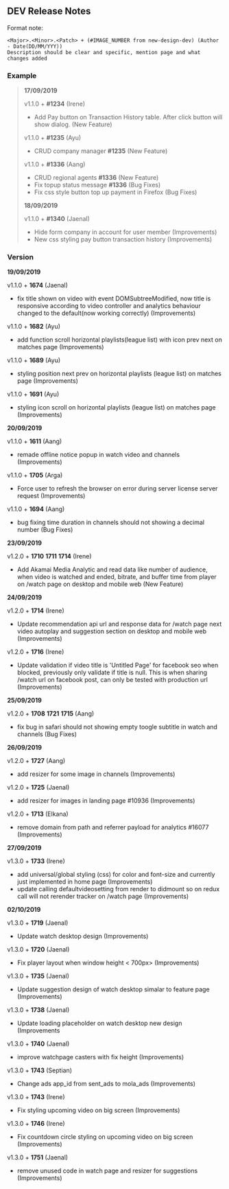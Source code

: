 ## DEV Release Notes

Format note:

```
<Major>.<Minor>.<Patch> + (#IMAGE_NUMBER from new-design-dev) (Author - Date(DD/MM/YYY))
Description should be clear and specific, mention page and what changes added
```

### Example

> **17/09/2019**
>
> v1.1.0 + **#1234** (Irene)
>
> * Add Pay button on Transaction History table. After click button will show dialog. (New Feature)
>
> v1.1.0 + **#1235** (Ayu)
>
> * CRUD company manager **#1235** (New Feature)
>
> v1.1.0 + **#1336** (Aang)
>
> * CRUD regional agents **#1336** (New Feature)
> * Fix topup status message **#1336** (Bug Fixes)
> * Fix css style button top up payment in Firefox (Bug Fixes)
>
> **18/09/2019**
>
> v1.1.0 + **#1340** (Jaenal)
>
> * Hide form company in account for user member (Improvements)
> * New css styling pay button transaction history (Improvements)

### Version

**19/09/2019**

v1.1.0 + **1674** (Jaenal)

* fix title shown on video with event DOMSubtreeModified, now title is responsive according to video controller and analytics behaviour changed to the default(now working correctly) (Improvements)

v1.1.0 + **1682** (Ayu)

* add function scroll horizontal playlists(league list) with icon prev next on matches page (Improvements)

v1.1.0 + **1689** (Ayu)

* styling position next prev on horizontal playlists (league list) on matches page (Improvements)

v1.1.0 + **1691** (Ayu)

* styling icon scroll on horizontal playlists (league list) on matches page (Improvements)

**20/09/2019**

v1.1.0 + **1611** (Aang)

* remade offline notice popup in watch video and channels (Improvements)

v1.1.0 + **1705** (Arga)

* Force user to refresh the browser on error during server license server request (Improvements)

v1.1.0 + **1694** (Aang)

* bug fixing time duration in channels should not showing a decimal number (Bug Fixes)

**23/09/2019**

v1.2.0 + **1710** **1711** **1714** (Irene)

* Add Akamai Media Analytic and read data like number of audience, when video is watched and ended, bitrate, and buffer time from player on /watch page on desktop and mobile web (New Feature)

**24/09/2019**

v1.2.0 + **1714** (Irene)

* Update recommendation api url and response data for /watch page next video autoplay and suggestion section on desktop and mobile web (Improvements)

v1.2.0 + **1716** (Irene)

* Update validation if video title is 'Untitled Page' for facebook seo when blocked, previously only validate if title is null. This is when sharing /watch url on facebook post, can only be tested with production url (Improvements)

**25/09/2019**

v1.2.0 + **1708** **1721** **1715** (Aang)

* fix bug in safari should not showing empty toogle subtitle in watch and channels (Bug Fixes)

**26/09/2019**

v1.2.0 + **1727** (Aang)

* add resizer for some image in channels (Improvements)

v1.2.0 + **1725** (Jaenal)

* add resizer for images in landing page #10936 (Improvements)

v1.2.0 + **1713** (Elkana)

* remove domain from path and referrer payload for analytics #16077 (Improvements)

**27/09/2019**

v1.3.0 + **1733** (Irene)

* add universal/global styling (css) for color and font-size and currently just implemented in home page (Improvements)
* update calling defaultvideosetting from render to didmount so on redux call will not rerender tracker on /watch page (Improvements)

**02/10/2019**

v1.3.0 + **1719** (Jaenal)

* Update watch desktop design (Improvements)

v1.3.0 + **1720** (Jaenal)

* Fix player layout when window height < 700px> (Improvements)

v1.3.0 + **1735** (Jaenal)

* Update suggestion design of watch desktop simalar to feature page (Improvements)

v1.3.0 + **1738** (Jaenal)

* Update loading placeholder on watch desktop new design (Improvements

v1.3.0 + **1740** (Jaenal)

* improve watchpage casters with fix height (Improvements)

v1.3.0 + **1743** (Septian)

* Change ads app_id from sent_ads to mola_ads (Improvements)

v1.3.0 + **1743** (Irene)

* Fix styling upcoming video on big screen (Improvements)

v1.3.0 + **1746** (Irene)

* Fix countdown circle styling on upcoming video on big screen (Improvements)

v1.3.0 + **1751** (Jaenal)

* remove unused code in watch page and resizer for suggestions (Improvements)
